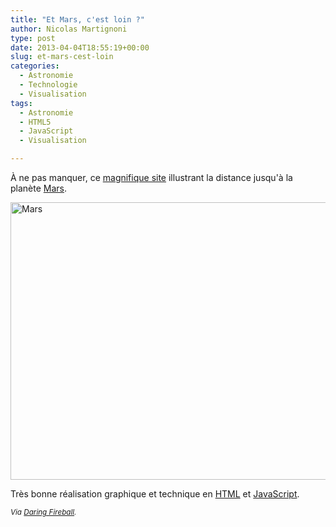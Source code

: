 ```yaml
---
title: "Et Mars, c'est loin ?"
author: Nicolas Martignoni
type: post
date: 2013-04-04T18:55:19+00:00
slug: et-mars-cest-loin
categories:
  - Astronomie
  - Technologie
  - Visualisation
tags:
  - Astronomie
  - HTML5
  - JavaScript
  - Visualisation

---
```

À ne pas manquer, ce [magnifique site][1] illustrant la distance jusqu'à la planète [Mars][2].

[<img class="size-full wp-image-980 alignnone" alt="Mars" src="https://blog.martignoni.net/wp-content/uploads/2013/04/Mars.png" width="585" height="444" srcset="https://blog.martignoni.net/wp-content/uploads/2013/04/Mars.png 585w, https://blog.martignoni.net/wp-content/uploads/2013/04/Mars-300x227.png 300w" sizes="(max-width: 585px) 100vw, 585px" />][1]

Très bonne réalisation graphique et technique en [HTML][3] et [JavaScript][4].

<small><em>Via <a href="http://daringfireball.net/linked/2013/04/03/how-far-to-mars">Daring Fireball</a>.</em></small>

 [1]: http://www.distancetomars.com/
 [2]: http://fr.wikipedia.org/wiki/Mars_%28plan%C3%A8te%29
 [3]: http://fr.wikipedia.org/wiki/HTML
 [4]: http://fr.wikipedia.org/wiki/JavaScript

<!--more-->
